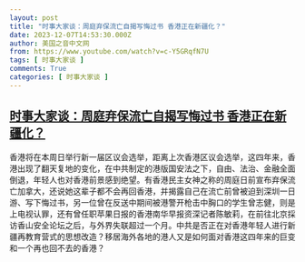 ```yaml
---
layout: post
title: "时事大家谈：周庭弃保流亡自揭写悔过书 香港正在新疆化？"
date: 2023-12-07T14:53:30.000Z
author: 美国之音中文网
from: https://www.youtube.com/watch?v=c-Y5GRqfN7U
tags: [ 时事大家谈 ]
comments: True
categories: [ 时事大家谈 ]
---
```

<!--1701960810000-->
[时事大家谈：周庭弃保流亡自揭写悔过书 香港正在新疆化？](https://www.youtube.com/watch?v=c-Y5GRqfN7U)
------

<div>
香港将在本周日举行新一届区议会选举，距离上次香港区议会选举，这四年来，香港出现了翻天复地的变化，在中共制定的港版国安法之下，自由、法治、金融全面倒退，年轻人也对香港前景感到绝望。有香港民主女神之称的周庭日前宣布弃保流亡加拿大，还说她这辈子都不会再回香港，并揭露自己在流亡前曾被迫到深圳一日游、写下悔过书，另一位曾在反送中期间被港警开枪击中胸口的学生曾志健，则是上电视认罪，还有曾任职苹果日报的香港南华早报资深记者陈敏莉，在前往北京採访香山安全论坛之后，与外界失联超过一个月。中共是否正在对香港年轻人进行新疆再教育营式的思想改造？移居海外各地的港人又是如何面对香港这四年来的巨变和一个再也回不去的香港？
</div>
